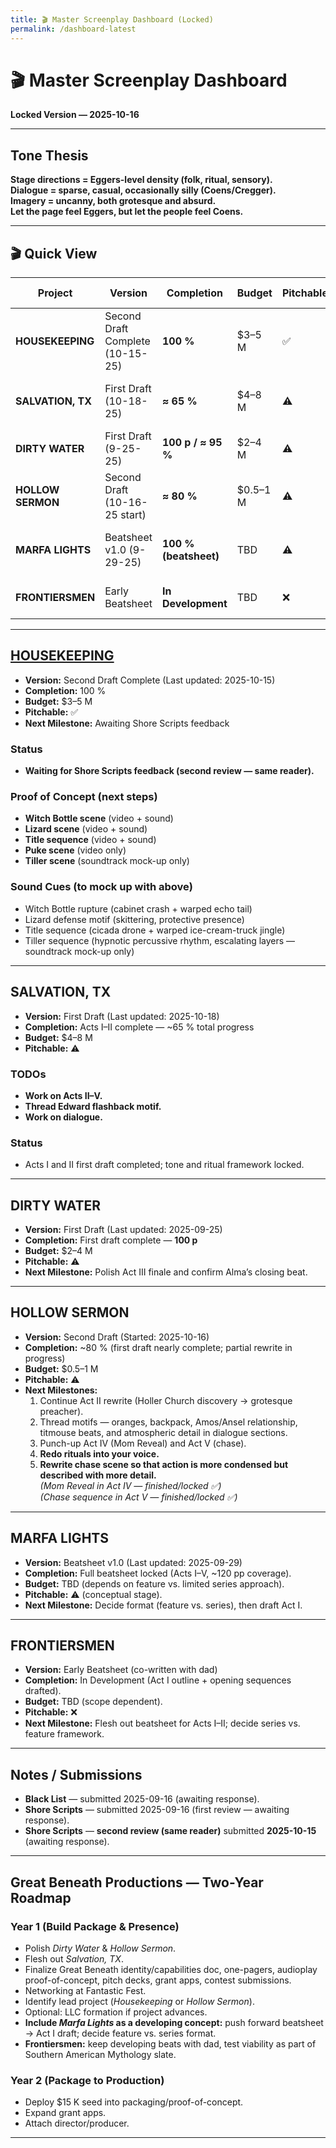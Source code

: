 ```yaml
---
title: 🎬 Master Screenplay Dashboard (Locked)
permalink: /dashboard-latest
---
```


# 🎬 Master Screenplay Dashboard  
**Locked Version — 2025-10-16**  

---

## Tone Thesis  
**Stage directions = Eggers-level density (folk, ritual, sensory).  
Dialogue = sparse, casual, occasionally silly (Coens/Cregger).  
Imagery = uncanny, both grotesque and absurd.  
Let the page feel Eggers, but let the people feel Coens.**  

---

## 🎬 Quick View  

| Project | Version | Completion | Budget | Pitchable | Next Step |
|----------|----------|-------------|----------|-------------|------------|
| **HOUSEKEEPING** | Second Draft Complete (10-15-25) | **100 %** | $3–5 M | ✅ | Awaiting Shore Scripts feedback |
| **SALVATION, TX** | First Draft (10-18-25) | **≈ 65 %** | $4–8 M | ⚠️ | Work on Acts II–V + Dialogue |
| **DIRTY WATER** | First Draft (9-25-25) | **100 p / ≈ 95 %** | $2–4 M | ⚠️ | Polish Act III finale |
| **HOLLOW SERMON** | Second Draft (10-16-25 start) | **≈ 80 %** | $0.5–1 M | ⚠️ | Continue Act II rewrite |
| **MARFA LIGHTS** | Beatsheet v1.0 (9-29-25) | **100 % (beatsheet)** | TBD | ⚠️ | Decide format + draft Act I |
| **FRONTIERSMEN** | Early Beatsheet | **In Development** | TBD | ❌ | Expand Acts I–II outline |

---

## [HOUSEKEEPING](housekeepingBible.md)

- **Version:** Second Draft Complete (Last updated: 2025-10-15)  
- **Completion:** 100 %  
- **Budget:** $3–5 M  
- **Pitchable:** ✅  
- **Next Milestone:** Awaiting Shore Scripts feedback  

### Status  
- **Waiting for Shore Scripts feedback (second review — same reader).**  

### Proof of Concept (next steps)
- **Witch Bottle scene** (video + sound)  
- **Lizard scene** (video + sound)  
- **Title sequence** (video + sound)  
- **Puke scene** (video only)  
- **Tiller scene** (soundtrack mock-up only)  

### Sound Cues (to mock up with above)
- Witch Bottle rupture (cabinet crash + warped echo tail)  
- Lizard defense motif (skittering, protective presence)  
- Title sequence (cicada drone + warped ice-cream-truck jingle)  
- Tiller sequence (hypnotic percussive rhythm, escalating layers — soundtrack mock-up only)  

---

## SALVATION, TX  

- **Version:** First Draft (Last updated: 2025-10-18)  
- **Completion:** Acts I–II complete — ~65 % total progress  
- **Budget:** $4–8 M  
- **Pitchable:** ⚠️  

### TODOs  
- **Work on Acts II–V.**  
- **Thread Edward flashback motif.**  
- **Work on dialogue.**  

### Status  
- Acts I and II first draft completed; tone and ritual framework locked.  

---

## DIRTY WATER  

- **Version:** First Draft (Last updated: 2025-09-25)  
- **Completion:** First draft complete — **100 p**  
- **Budget:** $2–4 M  
- **Pitchable:** ⚠️  
- **Next Milestone:** Polish Act III finale and confirm Alma’s closing beat.  

---

## HOLLOW SERMON  

- **Version:** Second Draft (Started: 2025-10-16)  
- **Completion:** ~80 % (first draft nearly complete; partial rewrite in progress)  
- **Budget:** $0.5–1 M  
- **Pitchable:** ⚠️  
- **Next Milestones:**  
  1. Continue Act II rewrite (Holler Church discovery → grotesque preacher).  
  2. Thread motifs — oranges, backpack, Amos/Ansel relationship, titmouse beats, and atmospheric detail in dialogue sections.  
  3. Punch-up Act IV (Mom Reveal) and Act V (chase).  
  4. **Redo rituals into your voice.**  
  5. **Rewrite chase scene so that action is more condensed but described with more detail.**  
  *(Mom Reveal in Act IV — finished/locked ✅)*  
  *(Chase sequence in Act V — finished/locked ✅)*  

---

## MARFA LIGHTS  

- **Version:** Beatsheet v1.0 (Last updated: 2025-09-29)  
- **Completion:** Full beatsheet locked (Acts I–V, ~120 pp coverage).  
- **Budget:** TBD (depends on feature vs. limited series approach).  
- **Pitchable:** ⚠️ (conceptual stage).  
- **Next Milestone:** Decide format (feature vs. series), then draft Act I.  

---

## FRONTIERSMEN  

- **Version:** Early Beatsheet (co-written with dad)  
- **Completion:** In Development (Act I outline + opening sequences drafted).  
- **Budget:** TBD (scope dependent).  
- **Pitchable:** ❌  
- **Next Milestone:** Flesh out beatsheet for Acts I–II; decide series vs. feature framework.  

---

## Notes / Submissions  
- **Black List** — submitted 2025-09-16 (awaiting response).  
- **Shore Scripts** — submitted 2025-09-16 (first review — awaiting response).  
- **Shore Scripts** — **second review (same reader)** submitted **2025-10-15** (awaiting response).  

---

## Great Beneath Productions — Two-Year Roadmap  

### Year 1 (Build Package & Presence)  
- Polish *Dirty Water* & *Hollow Sermon*.  
- Flesh out *Salvation, TX*.  
- Finalize Great Beneath identity/capabilities doc, one-pagers, audioplay proof-of-concept, pitch decks, grant apps, contest submissions.  
- Networking at Fantastic Fest.  
- Identify lead project (*Housekeeping* or *Hollow Sermon*).  
- Optional: LLC formation if project advances.  
- **Include *Marfa Lights* as a developing concept:** push forward beatsheet → Act I draft; decide feature vs. series format.  
- **Frontiersmen:** keep developing beats with dad, test viability as part of Southern American Mythology slate.  

### Year 2 (Package to Production)  
- Deploy $15 K seed into packaging/proof-of-concept.  
- Expand grant apps.  
- Attach director/producer.  

---
